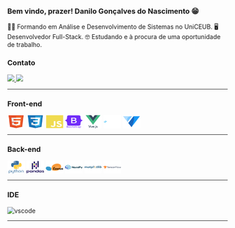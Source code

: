 ### Bem vindo, prazer! Danilo Gonçalves do Nascimento 😁


🧑‍🎓 Formando em Análise e Desenvolvimento de Sistemas no UniCEUB.
🖥️ Desenvolvedor Full-Stack.
🤓 Estudando e à procura de uma oportunidade de trabalho.
<h3> Contato </h3>
<a href = "mailto:dgndanilo@gmail.com">
    <img src="https://img.shields.io/badge/Gmail-FBBC05?style=for-the-badge&logo=google&logoColor=white " target="_blank">
</a>

<a href="https://www.linkedin.com/in/isac-cavalcante-3035001ba/" target="_blank">
    <img src="https://img.shields.io/badge/-LinkedIn-%230077B5?style=for-the-badge&logo=linkedin&logoColor=white" target="_blank"> 
</a>
<hr>

<h3> Front-end </h3>
  <div>
<!--     <img align="center" alt="react" height="30" width="40" src="https://cdn.jsdelivr.net/gh/devicons/devicon/icons/react/react-original.svg" />
    <img align="center" alt="react" height="30" width="40" src="https://cdn.jsdelivr.net/gh/devicons/devicon/icons/nextjs/nextjs-original-wordmark.svg" /> -->
    <img align="center" alt="HTML" height="30" width="40" src="https://raw.githubusercontent.com/devicons/devicon/master/icons/html5/html5-original.svg">
    <img align="center" alt="CSS" height="30" width="40" src="https://raw.githubusercontent.com/devicons/devicon/master/icons/css3/css3-original.svg">  
    <img align="center" alt="Js" height="30" width="40" src="https://raw.githubusercontent.com/devicons/devicon/master/icons/javascript/javascript-plain.svg">  
    <img align="center" alt="bootstrp" height="30" width="40" src="https://raw.githubusercontent.com/devicons/devicon/9f4f5cdb393299a81125eb5127929ea7bfe42889/icons/bootstrap/bootstrap-plain-wordmark.svg">
    <img align="center" alt="bootstrp" height="30" width="40" src="https://raw.githubusercontent.com/devicons/devicon/master/icons/vuejs/vuejs-original-wordmark.svg">
    <img align="center" alt="bootstrp" height="30" width="40" src="https://raw.githubusercontent.com/devicons/devicon/master/icons/tailwindcss/tailwindcss-original-wordmark.svg">
    <img align="center" alt="bootstrp" height="30" width="40" src="https://raw.githubusercontent.com/devicons/devicon/master/icons/vuetify/vuetify-original.svg">
  </div>

<hr>

<h3> Back-end </h3>
<div>
  <img align="center" alt="laravel" height="30" width="40" src="https://raw.githubusercontent.com/devicons/devicon/master/icons/python/python-original-wordmark.svg">
  <img align="center" alt="php" height="30" width="40" src="https://raw.githubusercontent.com/devicons/devicon/master/icons/pandas/pandas-original-wordmark.svg">
  <img align="center" alt="php" height="30" width="40" src="https://raw.githubusercontent.com/devicons/devicon/master/icons/scikitlearn/scikitlearn-original.svg">
  <img align="center" alt="php" height="30" width="40" src="https://raw.githubusercontent.com/devicons/devicon/master/icons/numpy/numpy-original-wordmark.svg">
  <img align="center" alt="php" height="30" width="40" src="https://raw.githubusercontent.com/devicons/devicon/master/icons/matplotlib/matplotlib-original-wordmark.svg">
  <img align="center" alt="php" height="30" width="40" src="https://raw.githubusercontent.com/devicons/devicon/master/icons/tensorflow/tensorflow-original-wordmark.svg">
<hr>
<h3> IDE </h3>
  <img align="center" alt="vscode" height="30" width="40" src="https://cdn.jsdelivr.net/gh/devicons/devicon/icons/vscode/vscode-original.svg">
<hr>
